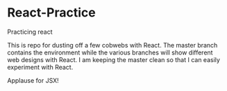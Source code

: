 # React-Practice
Practicing react 

This is repo for dusting off a few cobwebs with React. The master branch contains the environment while the various branches will show different web designs with React.
I am keeping the master clean so that I can easily experiment with React.

Applause for JSX!
